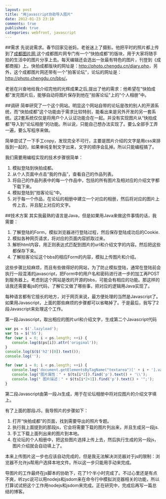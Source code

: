 ```yaml
---
layout: post
title: "用javascript协助导入图片"
date: 2012-01-23 23:10
comments: true
published: true
categories: webfront, javascript
---
```


##需求
先说说需求。春节回家见爸妈，老爸迷上了摄影。他把平时的照片都上传到了[成都图片网](http://photo.chengdu.cn/),这个成都图片网专门有一个“快拍成都”的版块，用于大家将随手拍的生活中的图片分享上去。每天编辑还会选出一张最有特色的图片，刊登到《成都商报》上。快拍成都版块的网址是：<http://photo.chengdu.cn/diary.php>，另外，这个成都图片网还带有一个"拍客论坛"，论坛的网址是：<http://photo.chengdu.cn/bbs/>。

老爸在兴奋地给我介绍完他的光辉成果之后,提出了他的需求：他希望在“快拍成都”发完图片后，能够自动将图片保存到他在"拍客论坛"上的“个人相册”中。

<!--more-->
##调研
简单研究了一个这个网站。明显这个网站自带的论坛是改的别人的开源系统，而“快拍成都”这个功能由于需求比较特别，能看出来是另外开发的另一套系统。这2套系统仅仅是将用户个人认证功能合在一起。并没有实现图片从“快拍成都”导入到“论坛相册”的功能。所以说，只能自己想办法实现了。要么全部手工弄一遍，要么写程序来做。

简单尝试了一下手工copy，发现完全不可行，主要是图片介绍的文字是用css来排版到一起的，如果单纯复制文字出来，文字的顺序会乱掉。所以只能编程搞了。

我们需要用编程实现的技术步骤很简单：

1. 模拟登陆到快拍成都。
1. 从个人页面中点击“我的作品”，查看自己的作品列表。
1. 将自己的作品列表中的每一个作品中，包括的所有图片及相对应的介绍文字都下载下来。
1. 模拟登陆到"拍客论坛“中。
1. 对于每一个作品，在论坛的相册中建立一个对应的相册，然后将对应的图片上传上去，并且配上对应的文字。

##技术方案
其实我最熟的语言是Java，但是如果用Java来做这件事情的话，我需要：

1. 了解登陆的Form，模拟浏览器进行登陆过程，然后保存登陆成功后的Cookie.
1. 模拟各种网页请求，将对应的页面内容抓取过来。
1. 解析html内容，用正则表达式匹配到图片的url和介绍文字的内容。然后把这些都保存下来。
1. 了解拍客论坛这个bbs的相应Form的内容，模拟上传图片和介绍。

这些步骤比较麻烦，而且有些做得好的网站，为了防止模拟登陆，通常在登陆前会执行一段混淆的javascript，把Form中的用户名和密码进行进一步的加工再POST到服务器上。考虑到这个网站是改的开源的bbs，可能会有相应的功能。那这样的话我还需要看js的代码，了解它又做了哪些事，把对应的逻辑用Java实现了。

每种语言都有它擅长的地方，对于网页来说，最方便处理的当然是Javascript了。如果用Javascript，上面的那些麻烦的步骤都可以省略掉了。于是最后，我写了2段Javascript来处理这个工作。

第一段Javascript，取出相应的图片url和介绍文字，生成第二个Javascript代码

``` javascript
var ps = $('.lazyload');
var ts = $('h5');
for (var i = 0; i < ps.length; ++i) {
   console.log($(ps[i]).attr('original'));  
}
console.log($($('h2')[0]).text());
console.log('');

for (var i = 0; i < ps.length; ++i) {
   console.log('document.getElementsByTagName("textarea")[' + i + '].value="\\');
   console.log("图片属性：" + $(ts[i*2]).find('p').text() + '\\');
   console.log(" 图片描述：" + $(ts[i*2+1]).find('p').text() + '";');
}

```
第二段Javascript由第一段Js生成，用于在论坛相册中将对应图片的介绍文字填上。

有了上面的那段JS，我导照片的步骤如下：

1. 打开“快拍成都”的页面，找到需要导出的照片专题。
1. 执行我上面提到的那段js，它会将需要下载的图片列出来，并且生成另一段js.
1. 手工下载上面列出来的图片到本地。
1. 在论坛的个人相册中，把这些图片选择上传上去，然后执行生成的另一段js，图片介绍就会自动填上了。

本来上传图片这一步也应该自动完成的，但是我无法解决浏览器对于js的限制：浏览器不允许js帮用户选择本地文件。所以这一步只能用手动来完成。

导图片的工作最终在js脚本的协助下，花了1个半小时完成了。不过心里还是有点不爽，听zyc说可以用nodejs和jsdom来在命令行中模拟浏览器相关的功能，所以打算试试把这个工作用nodejs和jsdom来完成。正在研究中，完成后再写一篇总结的博客。
